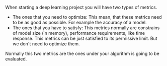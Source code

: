 When starting a deep learning project you will have two types of metrics.
- The ones that you need to optimize: This mean, that these metrics need to be as good as possible. For example the accuracy of a model.
- The ones that you have to satisfy: This metrics normally are constrains of model size (in memory), performance requirements, like time response. This metrics can be just satisfied to its permissive limit. But we don´t need to optimize them.

Normally this two metrics are the ones under your algorithm is going to be evaluated.